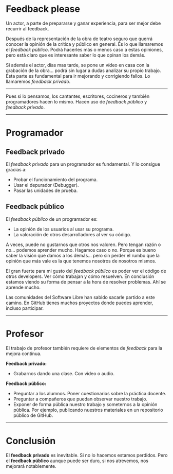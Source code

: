 
# Feedback please

Un actor, a parte de prepararse y ganar experiencia, para ser mejor debe recurrir al feedback.

Después de la representación de la obra de teatro seguro que querrá conocer la opinión de la crítica y público en general. Es lo que llamaremos el _feedback público_. Podrá hacerles más o menos caso a estas opiniones, pero está claro que es interesante saber lo que opinan los demás.

Si además el actor, días mas tarde, se pone un vídeo en casa con la grabación de la obra... podrá sin lugar a dudas analizar su propio trabajo. Esta parte es fundamental para ir mejorando y corrigiendo fallos. Lo llamaremos _feedback privado_.

---

Pues si lo pensamos, los cantantes, escritores, cocineros y también programadores hacen lo mismo. Hacen uso de _feedback público_ y _feedback privado_.

---

# Programador

## Feedback privado

El _feedback privado_ para un programador es fundamental. Y lo consigue gracias a:
* Probar el funcionamiento del programa.
* Usar el depurador (Debugger).
* Pasar las unidades de prueba.

## Feedback público

El _feedback público_ de un programador es:
* La opinión de los usuarios al usar su programa.
* La valoración de otros desarrolladores al ver su código.

A veces, puede no gustarnos que otros nos valoren. Pero tengan razón o no... podemos aprender mucho. Hagamos caso o no. Porque es bueno saber la visión que damos a los demás... pero sin perder el rumbo que la opinión que más vale es la que tenemos nosotros de nosotros mismos.

El gran fuerte para mi gusto del _feedback público_ es poder ver el código de otros developers. Ver cómo trabajan y cómo resuelven. En conclusión estamos viendo su forma de pensar a la hora de resolver problemas. Ahí se aprende mucho.

Las comunidades del Software Libre han sabido sacarle partido a este camino. En GitHub tienes muchos proyectos donde puedes aprender, incluso participar.

---

# Profesor

El trabajo de profesor también requiere de elementos de _feedback_ para la mejora contínua.

**Feedback privado:**
* Grabarnos dando una clase. Con vídeo o audio.

**Feedback público:**
* Preguntar a los alumnos. Poner cuestionarios sobre la práctica docente.
* Preguntar a compañeros que puedan observar nuestro trabajo.
* Exponer de forma pública nuestro trabajo y someternos a la opinión pública. Por ejemplo, publicando nuestros materiales en un repositorio público de GitHub.

---

# Conclusión

El **feedback privado** es inevitable. Si no lo hacemos estamos perdidos. Pero el **feedback público** aunque puede ser duro, si nos atrevemos, nos mejorará notablemente.
